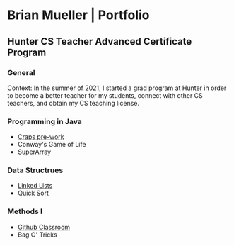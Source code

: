 # Brian Mueller | Portfolio
## Hunter CS Teacher Advanced Certificate Program

### General
Context: In the summer of 2021, I started a grad program at Hunter in order to become a better teacher for my students, connect with other CS teachers, and obtain my CS teaching license.

### Programming in Java
* [Craps pre-work](programming/craps.md)
* Conway's Game of Life
* SuperArray

### Data Structrues
* [Linked Lists](ds/ll.md)
* Quick Sort

### Methods I
* [Github Classroom](methods1/githubClassroom.md)
* Bag O' Tricks

